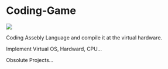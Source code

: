 # Coding-Game

![](http://emal.iptime.org/nextcloud/index.php/s/G9aNbWzBwGKzzDF/preview)

Coding Assebly Language and compile it at the virtual hardware.

Implement Virtual OS, Hardward, CPU... 

Obsolute Projects...
